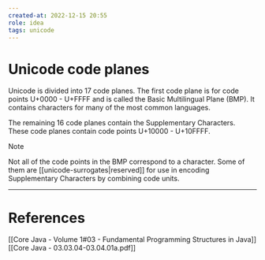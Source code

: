 ```yaml
---
created-at: 2022-12-15 20:55
role: idea
tags: unicode
---
```


# Unicode code planes

Unicode is divided into 17 code planes. The first code plane is for code points U+0000 - U+FFFF and is called the Basic Multilingual Plane (BMP). It contains characters for many of the most common languages.

The remaining 16 code planes contain the Supplementary Characters. These code planes contain code points U+10000 - U+10FFFF.

>[!note]
>Not all of the code points in the BMP correspond to a character. Some of them are [[unicode-surrogates|reserved]] for use in encoding Supplementary Characters by combining code units.

---
# References

[[Core Java - Volume 1#03 - Fundamental Programming Structures in Java]]
[[Core Java - 03.03.04-03.04.01a.pdf]]